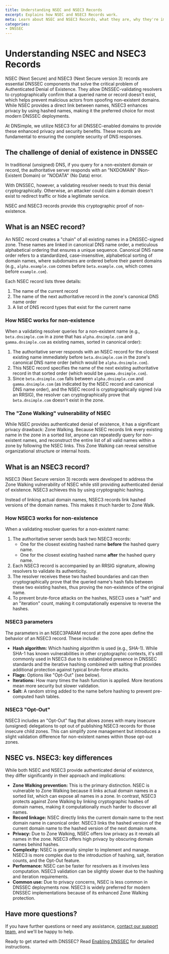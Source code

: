 ```yaml
---
title: Understanding NSEC and NSEC3 Records
excerpt: Explains how NSEC and NSEC3 Records work.
meta: Learn about NSEC and NSEC3 Records, what they are, why they're important, and how they work.
categories:
- DNSSEC
---
```


# Understanding NSEC and NSEC3 Records

NSEC (Next Secure) and NSEC3 (Next Secure version 3) records are essential DNSSEC components that solve the critical problem of Authenticated Denial of Existence. They allow DNSSEC-validating resolvers to cryptographically confirm that a queried name or record doesn't exist, which helps prevent malicious actors from spoofing non-existent domains. While NSEC provides a direct link between names, NSEC3 enhances privacy by using hashed names, making it the preferred choice for most modern DNSSEC deployments. 

At DNSimple, we utilize NSEC3 for all DNSSEC-enabled domains to provide these enhanced privacy and security benefits. These records are fundamental to ensuring the complete security of DNS responses.

## The challenge of denial of existence in DNSSEC

In traditional (unsigned) DNS, if you query for a non-existent domain or record, the authoritative server responds with an "NXDOMAIN" (Non-Existent Domain) or "NODATA" (No Data) error. 

With DNSSEC, however, a validating resolver needs to trust this denial cryptographically. Otherwise, an attacker could claim a domain doesn't exist to redirect traffic or hide a legitimate service.

NSEC and NSEC3 records provide this cryptographic proof of non-existence.

## What is an NSEC record?

An NSEC record creates a "chain" of all existing names in a DNSSEC-signed zone. These names are linked in canonical DNS name order, a meticulous alphabetical ordering that ensures a unique sequence. Canonical DNS name order refers to a standardized, case-insensitive, alphabetical sorting of domain names, where subdomains are ordered before their parent domains (e.g., `alpha.example.com` comes before `beta.example.com`, which comes before `example.com`). 

Each NSEC record lists three details:

1. The name of the current record
1. The name of the next authoritative record in the zone's canonical DNS name order
1. A list of DNS record types that exist for the current name

### How NSEC works for non-existence

When a validating resolver queries for a non-existent name (e.g., `beta.dnsimple.com` in a zone that has `alpha.dnsimple.com` and `gamma.dnsimple.com` as existing names, sorted in canonical order):

1. The authoritative server responds with an NSEC record for the closest existing name immediately before `beta.dnsimple.com` in the zone's canonical DNS name order (which would be `alpha.dnsimple.com`).
1. This NSEC record specifies the name of the next existing authoritative record in that sorted order (which would be `gamma.dnsimple.com`).
1. Since `beta.dnsimple.com` falls between `alpha.dnsimple.com` and `gamma.dnsimple.com` (as indicated by the NSEC record and canonical DNS name order), and the NSEC record is cryptographically signed (via an RRSIG), the resolver can cryptographically prove that `beta.dnsimple.com` doesn't exist in the zone.

### The "Zone Walking" vulnerability of NSEC
While NSEC provides authenticated denial of existence, it has a significant privacy drawback: Zone Walking. Because NSEC records link every existing name in the zone in a sorted list, anyone can repeatedly query for non-existent names, and reconstruct the entire list of all valid names within a zone by following the NSEC links. This Zone Walking can reveal sensitive organizational structure or internal hosts.

## What is an NSEC3 record?
NSEC3 (Next Secure version 3) records were developed to address the Zone Walking vulnerability of NSEC while still providing authenticated denial of existence. NSEC3 achieves this by using cryptographic hashing.

Instead of linking actual domain names, NSEC3 records link hashed versions of the domain names. This makes it much harder to Zone Walk.

### How NSEC3 works for non-existence
When a validating resolver queries for a non-existent name:

1. The authoritative server sends back two NSEC3 records:
    - One for the closest existing hashed name **before** the hashed query name.
    - One for the closest existing hashed name **after** the hashed query name.
1. Each NSEC3 record is accompanied by an RRSIG signature, allowing resolvers to validate its authenticity.
1. The resolver receives these two hashed boundaries and can then cryptographically prove that the queried name's hash falls between these two existing hashes, thus proving the non-existence of the original name.
1. To prevent brute-force attacks on the hashes, NSEC3 uses a "salt" and an "iteration" count, making it computationally expensive to reverse the hashes.

### NSEC3 parameters
The parameters in an NSEC3PARAM record at the zone apex define the behavior of an NSEC3 record. These include:
- **Hash algorithm:** Which hashing algorithm is used (e.g., SHA-1). While SHA-1 has known vulnerabilities in other cryptographic contexts, it's still commonly used in NSEC3 due to its established presence in DNSSEC standards and the iterative hashing combined with salting that provides additional protection against typical brute-force attacks.
- **Flags:** Options like "Opt-Out" (see below).
- **Iterations:** How many times the hash function is applied. More iterations mean more security but slower validation.
- **Salt:** A random string added to the name before hashing to prevent pre-computed hash tables.

### NSEC3 "Opt-Out"
NSEC3 includes an "Opt-Out" flag that allows zones with many insecure (unsigned) delegations to opt out of publishing NSEC3 records for those insecure child zones. This can simplify zone management but introduces a slight validation difference for non-existent names within those opt-out zones.

## NSEC vs. NSEC3: key differences
While both NSEC and NSEC3 provide authenticated denial of existence, they differ significantly in their approach and implications:

- **Zone Walking prevention:** This is the primary distinction. NSEC is vulnerable to Zone Walking because it links actual domain names in a sorted list, which can expose all names in a zone. In contrast, NSEC3 protects against Zone Walking by linking cryptographic hashes of domain names, making it computationally much harder to discover all names.
- **Record linkage:** NSEC directly links the current domain name to the next domain name in canonical order. NSEC3 links the hashed version of the current domain name to the hashed version of the next domain name.
- **Privacy:** Due to Zone Walking, NSEC offers low privacy as it reveals all names in the zone. NSEC3 offers high privacy by obscuring domain names behind hashes.
- **Complexity:** NSEC is generally simpler to implement and manage. NSEC3 is more complex due to the introduction of hashing, salt, iteration counts, and the Opt-Out feature.
- **Performance:** NSEC can be faster for resolvers as it involves less computation. NSEC3 validation can be slightly slower due to the hashing and iteration requirements.
- **Common use:** Due to privacy concerns, NSEC is less common in DNSSEC deployments now. NSEC3 is widely preferred for modern DNSSEC implementations because of its enhanced Zone Walking protection.

## Have more questions?
If you have further questions or need any assistance, [contact our support team](https://dnsimple.com/feedback), and we'll be happy to help.

Ready to get started with DNSSEC? Read [Enabling DNSSEC](/articles/enabling-dnssec/) for detailed instructions.
